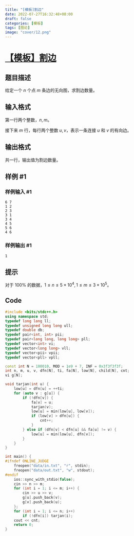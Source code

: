 ```yaml
---
title: "[模板]割边"
date: 2022-07-27T16:32:48+08:00
draft: false
categories:	[模板]
tags: [图论]
image: "cover/12.png"
---
```


# [【模板】割边](https://www.luogu.com.cn/problem/T103481)

## 题目描述

给定一个 $n$ 个点 $m$ 条边的无向图，求割边数量。

## 输入格式

第一行两个整数，$n,m$。

接下来 $m$ 行，每行两个整数 $u,v$，表示一条连接 $u$ 和 $v$ 的有向边。

## 输出格式

共一行，输出值为割边数量。

## 样例 #1

### 样例输入 #1

```
6 7
1 2
2 3
3 1
3 4
4 5
5 6
4 6
```

### 样例输出 #1

```
1
```

## 提示

对于 $100\%$ 的数据，$1\leq n\leq5\times10^4,1\leq m\leq 3\times10^5$。


## Code

```cpp
#include <bits/stdc++.h>
using namespace std;
typedef long long ll;
typedef unsigned long long ull;
typedef double db;
typedef pair<int, int> pii;
typedef pair<long long, long long> pll;
typedef vector<int> vi;
typedef vector<long long> vll;
typedef vector<pii> vpii;
typedef vector<pll> vpll;

const int N = 100010, MOD = 1e9 + 7, INF = 0x3f3f3f3f;
int n, m, u, v, dfn[N], ti, fa[N], low[N], child[N], cnt;
vi g[N];

void tarjan(int u) {
    low[u] = dfn[u] = ++ti;
    for (auto v : g[u]) {
        if (!dfn[v]) {
            fa[v] = u;
            tarjan(v);
            low[u] = min(low[u], low[v]);
            if (low[v] > dfn[u]) {
                cnt++;
            }
        } else if (dfn[v] < dfn[u] && fa[u] != v) {
            low[u] = min(low[u], dfn[v]);
        }
    }
}

int main() {
#ifndef ONLINE_JUDGE
    freopen("data/in.txt", "r", stdin);
    freopen("data/out.txt", "w", stdout);
#endif
    ios::sync_with_stdio(false);
    cin >> n >> m;
    for (int i = 1; i <= m; i++) {
        cin >> u >> v;
        g[u].push_back(v);
        g[v].push_back(u);
    };
    for (int i = 1; i <= n; i++)
        if (!dfn[i]) tarjan(i);
    cout << cnt;
    return 0;
}
```